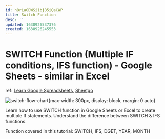 ```yaml
---
id: h8rLaODWSi1bj85iQaCWP
title: Switch Function
desc: ''
updated: 1638926537376
created: 1638926245553
---
```

# SWITCH Function (Multiple IF conditions, IFS function) - Google Sheets - similar in Excel

ref: [Learn Google Spreadsheets](https://www.youtube.com/watch?v=6N2d0LofLKQ), [Sheetgo](https://blog.sheetgo.com/google-sheets-formulas/switch-formula-google-sheets/)

![switch-flow-chart](https://blog.sheetgo.com/wp-content/uploads/2020/12/Switch-image-1.png){max-width: 300px, display: block, margin: 0 auto}

Learn how to use SWITCH function in Google Sheets or Excel to create multiple If statements. Understand the difference between SWITCH & IFS functions.

Function covered in this tutorial: SWITCH, IFS, DGET, YEAR, MONTH
